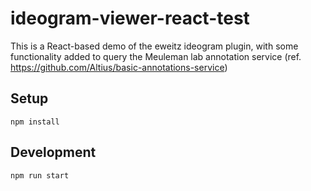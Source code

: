 # ideogram-viewer-react-test

This is a React-based demo of the eweitz ideogram plugin, with some functionality added to query the Meuleman lab annotation service (ref. https://github.com/Altius/basic-annotations-service)

## Setup

```
npm install
```

## Development

```
npm run start
```
